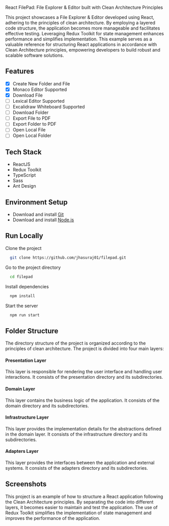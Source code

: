 React FilePad: File Explorer & Editor built with Clean Architecture Principles

This project showcases a File Explorer & Editor developed using React, adhering to the principles of clean architecture. By employing a layered code structure, the application becomes more manageable and facilitates effective testing. Leveraging Redux Toolkit for state management enhances performance and simplifies implementation. This example serves as a valuable reference for structuring React applications in accordance with Clean Architecture principles, empowering developers to build robust and scalable software solutions.

## Features

- [x] Create New Folder and File
- [x] Monaco Editor Supported
- [x] Download File
- [ ] Lexical Editor Supported
- [ ] Excalidraw Whiteboard Supported
- [ ] Download Folder
- [ ] Export File to PDF
- [ ] Export Folder to PDF
- [ ] Open Local File
- [ ] Open Local Folder

## Tech Stack

- ReactJS
- Redux Toolkit
- TypeScript
- Sass
- Ant Design

## Environment Setup
- Download and install [Git](https://git-scm.com/downloads)
- Download and install [Node.js](https://nodejs.org/en/download/)
## Run Locally

Clone the project

```bash
  git clone https://github.com/jhasuraj01/filepad.git
```

Go to the project directory

```bash
  cd filepad
```

Install dependencies

```bash
  npm install
```

Start the server

```bash
  npm run start
```


## Folder Structure

The directory structure of the project is organized according to the principles of clean architecture. The project is divided into four main layers:

#### Presentation Layer
This layer is responsible for rendering the user interface and handling user interactions. It consists of the presentation directory and its subdirectories.

#### Domain Layer
This layer contains the business logic of the application. It consists of the domain directory and its subdirectories.

#### Infrastructure Layer
This layer provides the implementation details for the abstractions defined in the domain layer. It consists of the infrastructure directory and its subdirectories.

#### Adapters Layer
This layer provides the interfaces between the application and external systems. It consists of the adapters directory and its subdirectories.
## Screenshots

This project is an example of how to structure a React application following the Clean Architecture principles. By separating the code into different layers, it becomes easier to maintain and test the application. The use of Redux Toolkit simplifies the implementation of state management and improves the performance of the application.
